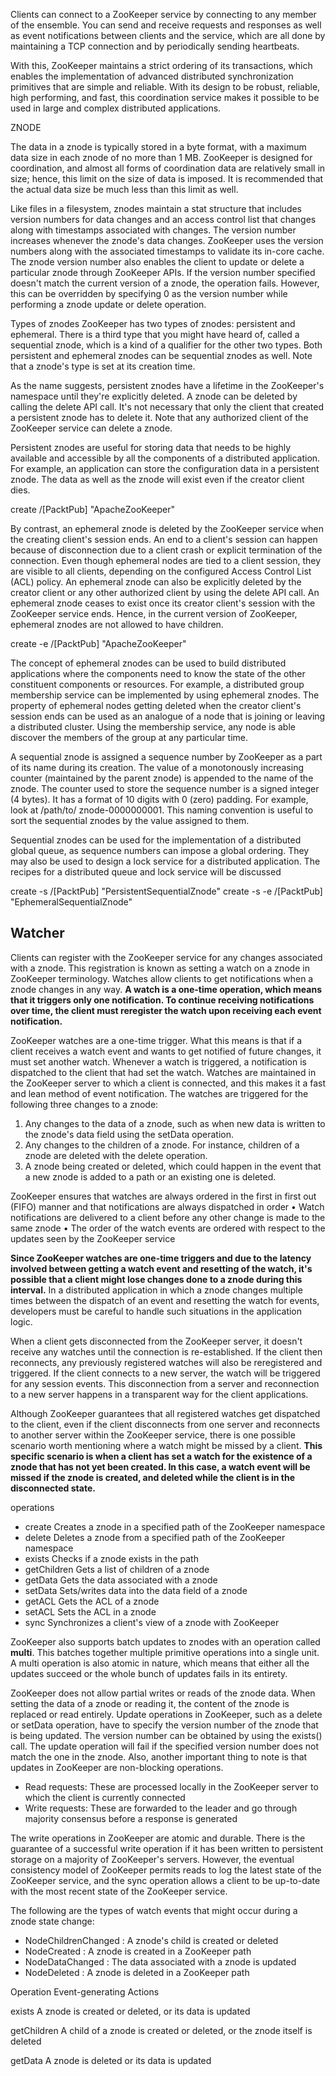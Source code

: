Clients
can connect to a ZooKeeper service by connecting to any member of the ensemble.
You can send and receive requests and responses as well as event notifications
between clients and the service, which are all done by maintaining a TCP connection
and by periodically sending heartbeats.

With this, ZooKeeper maintains a strict ordering of its transactions, which enables
the implementation of advanced distributed synchronization primitives that are
simple and reliable. With its design to be robust, reliable, high performing, and
fast, this coordination service makes it possible to be used in large and complex
distributed applications.


ZNODE

The data in a znode is typically stored in a byte format, with a maximum data size
in each znode of no more than 1 MB. ZooKeeper is designed for coordination, and
almost all forms of coordination data are relatively small in size; hence, this limit on
the size of data is imposed. It is recommended that the actual data size be much less
than this limit as well.

Like files in a filesystem, znodes maintain a stat structure that includes version
numbers for data changes and an access control list that changes along with
timestamps associated with changes. The version number increases whenever the
znode's data changes. ZooKeeper uses the version numbers along with the associated
timestamps to validate its in-core cache. The znode version number also enables
the client to update or delete a particular znode through ZooKeeper APIs. If the
version number specified doesn't match the current version of a znode, the operation
fails. However, this can be overridden by specifying 0 as the version number while
performing a znode update or delete operation.


Types of znodes
ZooKeeper has two types of znodes: persistent and ephemeral. There is a third type
that you might have heard of, called a sequential znode, which is a kind of a qualifier
for the other two types. Both persistent and ephemeral znodes can be sequential
znodes as well. Note that a znode's type is set at its creation time.


As the name suggests, persistent znodes have a lifetime in the ZooKeeper's namespace
until they're explicitly deleted. A znode can be deleted by calling the delete API call.
It's not necessary that only the client that created a persistent znode has to delete it.
Note that any authorized client of the ZooKeeper service can delete a znode.

Persistent znodes are useful for storing data that needs to be highly available and
accessible by all the components of a distributed application. For example, an
application can store the configuration data in a persistent znode. The data as
well as the znode will exist even if the creator client dies.

create /[PacktPub] "ApacheZooKeeper"


By contrast, an ephemeral znode is deleted by the ZooKeeper service when the
creating client's session ends. An end to a client's session can happen because of
disconnection due to a client crash or explicit termination of the connection. Even
though ephemeral nodes are tied to a client session, they are visible to all clients,
depending on the configured Access Control List (ACL) policy.
An ephemeral znode can also be explicitly deleted by the creator client or any other
authorized client by using the delete API call. An ephemeral znode ceases to exist
once its creator client's session with the ZooKeeper service ends. Hence, in the
current version of ZooKeeper, ephemeral znodes are not allowed to have children.


create -e /[PacktPub] "ApacheZooKeeper"


The concept of ephemeral znodes can be used to build distributed applications
where the components need to know the state of the other constituent components or
resources. For example, a distributed group membership service can be implemented
by using ephemeral znodes. The property of ephemeral nodes getting deleted when
the creator client's session ends can be used as an analogue of a node that is joining or
leaving a distributed cluster. Using the membership service, any node is able discover
the members of the group at any particular time.


A sequential znode is assigned a sequence number by ZooKeeper as a part of
its name during its creation. The value of a monotonously increasing counter
(maintained by the parent znode) is appended to the name of the znode.
The counter used to store the sequence number is a signed integer (4 bytes).
It has a format of 10 digits with 0 (zero) padding. For example, look at /path/to/
znode-0000000001. This naming convention is useful to sort the sequential znodes
by the value assigned to them.


Sequential znodes can be used for the implementation of a distributed
global queue, as sequence numbers can impose a global ordering. They
may also be used to design a lock service for a distributed application.
The recipes for a distributed queue and lock service will be discussed


create -s /[PacktPub] "PersistentSequentialZnode"
create -s -e /[PacktPub] "EphemeralSequentialZnode"


## Watcher
Clients can register with the ZooKeeper service for any changes associated with
a znode. This registration is known as setting a watch on a znode in ZooKeeper
terminology. Watches allow clients to get notifications when a znode changes in
any way. **A watch is a one-time operation, which means that it triggers only one
notification. To continue receiving notifications over time, the client must reregister
the watch upon receiving each event notification.**

ZooKeeper watches are a one-time trigger. What this means is that if a client receives
a watch event and wants to get notified of future changes, it must set another watch.
Whenever a watch is triggered, a notification is dispatched to the client that had
set the watch. Watches are maintained in the ZooKeeper server to which a client is
connected, and this makes it a fast and lean method of event notification.
The watches are triggered for the following three changes to a znode:
1.	 Any changes to the data of a znode, such as when new data is written to the
znode's data field using the setData operation.
2.	 Any changes to the children of a znode. For instance, children of a znode are
deleted with the delete operation.
3.	 A znode being created or deleted, which could happen in the event that
a new znode is added to a path or an existing one is deleted.

ZooKeeper ensures that watches are always ordered in the first in first out
(FIFO) manner and that notifications are always dispatched in order
•	 Watch notifications are delivered to a client before any other change is made
to the same znode
•	 The order of the watch events are ordered with respect to the updates seen
by the ZooKeeper service


**Since ZooKeeper watches are one-time triggers and due to the
latency involved between getting a watch event and resetting of
the watch, it's possible that a client might lose changes done to a
znode during this interval.** In a distributed application in which
a znode changes multiple times between the dispatch of an event
and resetting the watch for events, developers must be careful to
handle such situations in the application logic.

When a client gets disconnected from the ZooKeeper server, it doesn't receive
any watches until the connection is re-established. If the client then reconnects,
any previously registered watches will also be reregistered and triggered. If the
client connects to a new server, the watch will be triggered for any session events.
This disconnection from a server and reconnection to a new server happens in a
transparent way for the client applications.

Although ZooKeeper guarantees that all registered watches get dispatched to the
client, even if the client disconnects from one server and reconnects to another server
within the ZooKeeper service, there is one possible scenario worth mentioning where
a watch might be missed by a client. **This specific scenario is when a client has set a
watch for the existence of a znode that has not yet been created. In this case, a watch
event will be missed if the znode is created, and deleted while the client is in the
disconnected state.**

operations

- create Creates a znode in a specified path of the ZooKeeper namespace
- delete Deletes a znode from a specified path of the ZooKeeper namespace
- exists Checks if a znode exists in the path
- getChildren Gets a list of children of a znode
- getData Gets the data associated with a znode
- setData Sets/writes data into the data field of a znode
- getACL Gets the ACL of a znode
- setACL Sets the ACL in a znode
- sync Synchronizes a client's view of a znode with ZooKeeper


ZooKeeper also supports batch updates
to znodes with an operation called **multi**. This batches together multiple primitive
operations into a single unit. A multi operation is also atomic in nature, which means
that either all the updates succeed or the whole bunch of updates fails in its entirety.

ZooKeeper does not allow partial writes or reads of the znode data. When setting
the data of a znode or reading it, the content of the znode is replaced or read
entirely. Update operations in ZooKeeper, such as a delete or setData operation,
have to specify the version number of the znode that is being updated. The version
number can be obtained by using the exists() call. The update operation will fail
if the specified version number does not match the one in the znode. Also, another
important thing to note is that updates in ZooKeeper are non-blocking operations.

-	Read requests: These are processed locally in the ZooKeeper server to which
the client is currently connected
-	Write requests: These are forwarded to the leader and go through majority
consensus before a response is generated

The write operations in ZooKeeper are atomic and durable. There is the guarantee
of a successful write operation if it has been written to persistent storage on a
majority of ZooKeeper's servers. However, the eventual consistency model of
ZooKeeper permits reads to log the latest state of the ZooKeeper service, and the
sync operation allows a client to be up-to-date with the most recent state of the
ZooKeeper service.

The following are the types of watch events that might occur during a znode
state change:
-	NodeChildrenChanged : A znode's child is created or deleted
-	NodeCreated : A znode is created in a ZooKeeper path
-	NodeDataChanged : The data associated with a znode is updated
-	NodeDeleted : A znode is deleted in a ZooKeeper path


Operation Event-generating Actions

exists A znode is created or deleted, or its data is updated

getChildren A child of a znode is created or deleted, or the znode itself is deleted

getData A znode is deleted or its data is updated